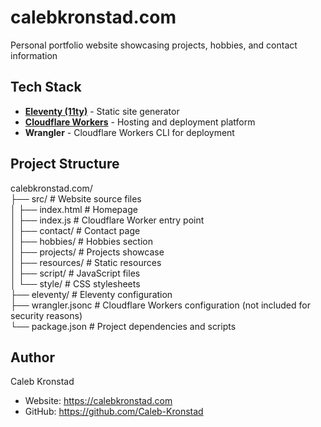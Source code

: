 # calebkronstad.com

  Personal portfolio website showcasing projects, hobbies, and contact information

  ## Tech Stack

  - **[Eleventy (11ty)](https://www.11ty.dev/)** - Static site generator
  - **[Cloudflare Workers](https://workers.cloudflare.com/)** - Hosting and deployment platform
  - **Wrangler** - Cloudflare Workers CLI for deployment

  ## Project Structure

  calebkronstad.com/  
  ├── src/              # Website source files  
  │   ├── index.html    # Homepage  
  │   ├── index.js      # Cloudflare Worker entry point  
  │   ├── contact/      # Contact page  
  │   ├── hobbies/      # Hobbies section  
  │   ├── projects/     # Projects showcase  
  │   ├── resources/    # Static resources  
  │   ├── script/       # JavaScript files  
  │   └── style/        # CSS stylesheets  
  ├── eleventy/         # Eleventy configuration  
  ├── wrangler.jsonc    # Cloudflare Workers configuration (not included for security reasons)  
  └── package.json      # Project dependencies and scripts  

  ## Author

  Caleb Kronstad
  - Website: https://calebkronstad.com
  - GitHub: https://github.com/Caleb-Kronstad